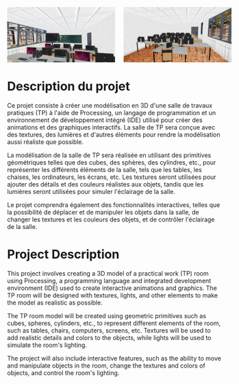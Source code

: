 <div style="display: flex;">
    <img src="./Data/images/demo1.png" alt="Demo 1" style="width: 50%; margin-right: 20px;">
    <img src="./Data/images/demo2.png" alt="Demo 2" style="width: 50%;">
</div>




# Description du projet

Ce projet consiste à créer une modélisation en 3D d'une salle de travaux pratiques (TP) à l'aide de Processing, un langage de programmation et un environnement de développement intégré (IDE) utilisé pour créer des animations et des graphiques interactifs. La salle de TP sera conçue avec des textures, des lumières et d'autres éléments pour rendre la modélisation aussi réaliste que possible.

La modélisation de la salle de TP sera réalisée en utilisant des primitives géométriques telles que des cubes, des sphères, des cylindres, etc., pour représenter les différents éléments de la salle, tels que les tables, les chaises, les ordinateurs, les écrans, etc. Les textures seront utilisées pour ajouter des détails et des couleurs réalistes aux objets, tandis que les lumières seront utilisées pour simuler l'éclairage de la salle.

Le projet comprendra également des fonctionnalités interactives, telles que la possibilité de déplacer et de manipuler les objets dans la salle, de changer les textures et les couleurs des objets, et de contrôler l'éclairage de la salle.


# Project Description

This project involves creating a 3D model of a practical work (TP) room using Processing, a programming language and integrated development environment (IDE) used to create interactive animations and graphics. The TP room will be designed with textures, lights, and other elements to make the model as realistic as possible.

The TP room model will be created using geometric primitives such as cubes, spheres, cylinders, etc., to represent different elements of the room, such as tables, chairs, computers, screens, etc. Textures will be used to add realistic details and colors to the objects, while lights will be used to simulate the room's lighting.

The project will also include interactive features, such as the ability to move and manipulate objects in the room, change the textures and colors of objects, and control the room's lighting.
